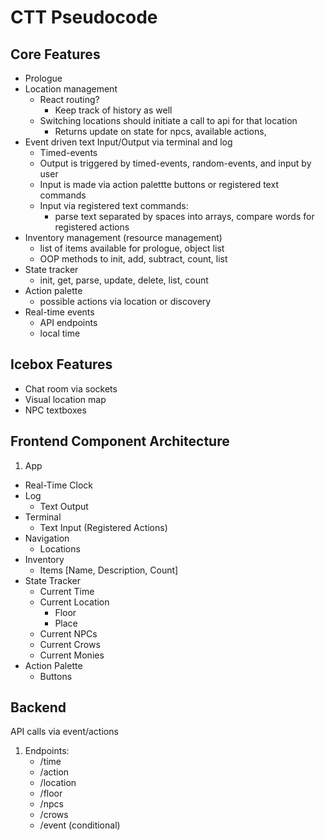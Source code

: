 # CTT Pseudocode

## Core Features

- Prologue
- Location management
  - React routing?
    - Keep track of history as well
  - Switching locations should initiate a call to api for that location
    - Returns update on state for npcs, available actions,
- Event driven text Input/Output via terminal and log
  - Timed-events
  - Output is triggered by timed-events, random-events, and input by user
  - Input is made via action palettte buttons or registered text commands
  - Input via registered text commands:
    - parse text separated by spaces into arrays, compare words for registered actions
- Inventory management (resource management)
  - list of items available for prologue, object list
  - OOP methods to init, add, subtract, count, list
- State tracker
  - init, get, parse, update, delete, list, count
- Action palette
  - possible actions via location or discovery
- Real-time events
  - API endpoints
  - local time

## Icebox Features

- Chat room via sockets
- Visual location map
- NPC textboxes

## Frontend Component Architecture

1. App

- Real-Time Clock
- Log
  - Text Output
- Terminal
  - Text Input (Registered Actions)
- Navigation
  - Locations
- Inventory
  - Items [Name, Description, Count]
- State Tracker
  - Current Time
  - Current Location
    - Floor
    - Place
  - Current NPCs
  - Current Crows
  - Current Monies
- Action Palette
  - Buttons

## Backend

API calls via event/actions

1. Endpoints:
   - /time
   - /action
   - /location
   - /floor
   - /npcs
   - /crows
   - /event (conditional)
